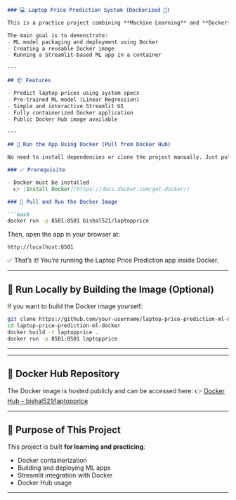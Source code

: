 

````markdown
### 💻 Laptop Price Prediction System (Dockerized 🐳)

This is a practice project combining **Machine Learning** and **Docker**. It predicts laptop prices using a pre-trained regression model and is containerized using Docker for ease of deployment.

The main goal is to demonstrate:
- ML model packaging and deployment using Docker
- Creating a reusable Docker image
- Running a Streamlit-based ML app in a container

---

## 📦 Features

- Predict laptop prices using system specs
- Pre-trained ML model (Linear Regression)
- Simple and interactive Streamlit UI
- Fully containerized Docker application
- Public Docker Hub image available

---

## 🐋 Run the App Using Docker (Pull from Docker Hub)

No need to install dependencies or clone the project manually. Just pull and run the Docker image using the command below.

### ✅ Prerequisite

- Docker must be installed  
  👉 [Install Docker](https://docs.docker.com/get-docker/)

### 🔧 Pull and Run the Docker Image

```bash
docker run -p 8501:8501 bishal521/laptopprice
````

Then, open the app in your browser at:

```
http://localhost:8501
```

✅ That’s it! You’re running the Laptop Price Prediction app inside Docker.

---

## 🔨 Run Locally by Building the Image (Optional)

If you want to build the Docker image yourself:

```bash
git clone https://github.com/your-username/laptop-price-prediction-ml-docker.git
cd laptop-price-prediction-ml-docker
docker build -t laptopprice .
docker run -p 8501:8501 laptopprice
```

---


---


## 🔗 Docker Hub Repository

The Docker image is hosted publicly and can be accessed here:
👉 [Docker Hub – bishal521/laptopprice](https://hub.docker.com/repository/docker/bishal521/laptopprice)

---

## 🌱 Purpose of This Project

This project is built **for learning and practicing**:

* Docker containerization
* Building and deploying ML apps
* Streamlit integration with Docker
* Docker Hub usage

---






